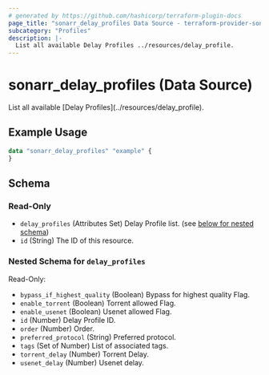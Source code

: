 ```yaml
---
# generated by https://github.com/hashicorp/terraform-plugin-docs
page_title: "sonarr_delay_profiles Data Source - terraform-provider-sonarr"
subcategory: "Profiles"
description: |-
  List all available Delay Profiles ../resources/delay_profile.
---
```


# sonarr_delay_profiles (Data Source)

<!-- subcategory:Profiles -->List all available [Delay Profiles](../resources/delay_profile).

## Example Usage

```terraform
data "sonarr_delay_profiles" "example" {
}
```

<!-- schema generated by tfplugindocs -->
## Schema

### Read-Only

- `delay_profiles` (Attributes Set) Delay Profile list. (see [below for nested schema](#nestedatt--delay_profiles))
- `id` (String) The ID of this resource.

<a id="nestedatt--delay_profiles"></a>
### Nested Schema for `delay_profiles`

Read-Only:

- `bypass_if_highest_quality` (Boolean) Bypass for highest quality Flag.
- `enable_torrent` (Boolean) Torrent allowed Flag.
- `enable_usenet` (Boolean) Usenet allowed Flag.
- `id` (Number) Delay Profile ID.
- `order` (Number) Order.
- `preferred_protocol` (String) Preferred protocol.
- `tags` (Set of Number) List of associated tags.
- `torrent_delay` (Number) Torrent Delay.
- `usenet_delay` (Number) Usenet delay.


